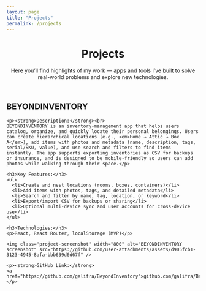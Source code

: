 ```yaml
---
layout: page
title: "Projects"
permalink: /projects
---
```

<div class="container">

  <header class="site-hero">
    <h1>Projects</h1>
    <p>Here you’ll find highlights of my work — apps and tools I’ve built to solve real-world problems and explore new technologies.</p>
  </header>

  <section class="project-card">
    <h2>BEYONDINVENTORY</h2>

    <p><strong>Description:</strong><br>
    BEYONDINVENTORY is an inventory-management app that helps users catalog, organize, and quickly locate their personal belongings. Users can create hierarchical locations (e.g., <em>Home → Attic → Box A</em>), add items with photos and metadata (name, description, tags, serial/SKU, value), and use search and filters to find items instantly. The app supports exporting inventories as CSV for backups or insurance, and is designed to be mobile-friendly so users can add photos while walking through their space.</p>

    <h3>Key Features:</h3>
    <ul>
      <li>Create and nest locations (rooms, boxes, containers)</li>
      <li>Add items with photos, tags, and detailed metadata</li>
      <li>Search and filter by name, tag, location, or keyword</li>
      <li>Export/import CSV for backups or sharing</li>
      <li>Optional multi-device sync and user accounts for cross-device use</li>
    </ul>

    <h3>Technologies:</h3>
    <p>React, React Router, localStorage (MVP)</p>

    <img class="project-screenshot" width="800" alt="BEYONDINVENTORY screenshot" src="https://github.com/user-attachments/assets/d905fcb1-3123-4945-8afa-bbb639d6d67f" />

    <p><strong>GitHub Link:</strong>  
    <a href="https://github.com/galifra/BeyondInventory">github.com/galifra/BeyondInventory</a></p>
  </section>

</div>
